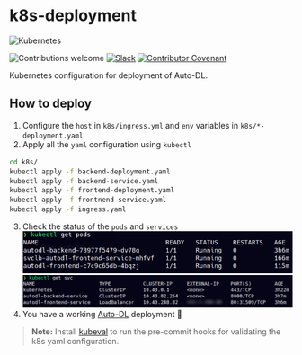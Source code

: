 # k8s-deployment

<img alt="Kubernetes" src="https://img.shields.io/badge/kubernetes-%23326ce5.svg?style=for-the-badge&logo=kubernetes&logoColor=white"/>

![Contributions welcome](https://img.shields.io/badge/contributions-welcome-orange.svg)
[![Slack](https://img.shields.io/badge/Join%20Our%20Community-Slack-blue)](https://join.slack.com/t/autodl/shared_invite/zt-qagxiwub-ywRM_oBvvF~F7YNtlBqy_Q)
[![Contributor Covenant](https://img.shields.io/badge/Contributor%20Covenant-2.0-4baaaa.svg)](code_of_conduct.md)

Kubernetes configuration for deployment of Auto-DL.

## How to deploy

1. Configure the `host` in `k8s/ingress.yml` and `env` variables in `k8s/*-deployment.yaml`
2. Apply all the `yaml` configuration using `kubectl`
```sh
cd k8s/
kubectl apply -f backend-deployment.yaml
kubectl apply -f backend-service.yaml
kubectl apply -f frontend-deployment.yaml
kubectl apply -f frontnend-service.yaml
kubectl apply -f ingress.yaml
```
3. Check the status of the `pods` and `services`
![running pods](assets/pod.png)
![running services](assets/svc.png)
4. You have a working [Auto-DL](https://github.com/Auto-DL/Auto-DL) deployment :tada:

> **Note:** Install [kubeval](https://kubeval.instrumenta.dev/installation/) to run the pre-commit hooks for validating the k8s yaml configuration.
